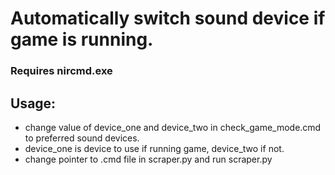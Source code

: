 # Automatically switch sound device if game is running.
### Requires nircmd.exe

## Usage: 
 - change value of device_one and device_two in check_game_mode.cmd to preferred sound devices.
 - device_one is device to use if running game, device_two if not.
 - change pointer to .cmd file in scraper.py and run scraper.py
